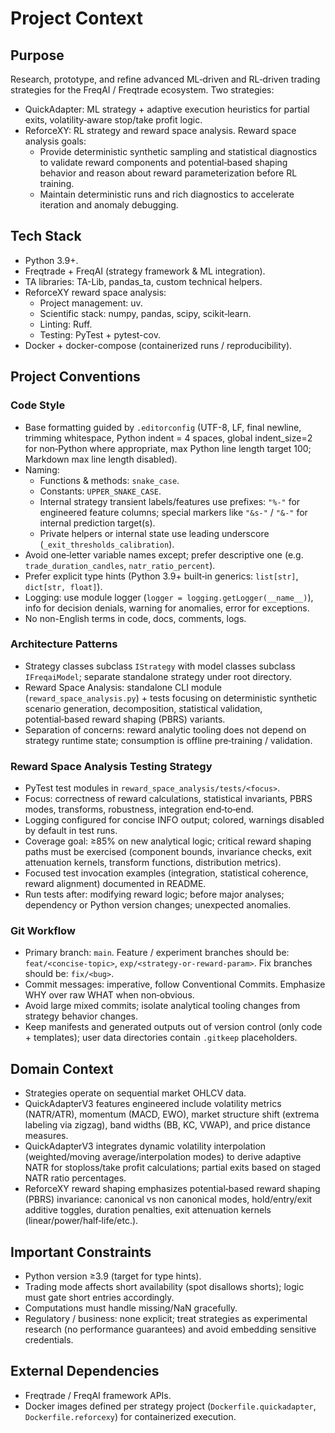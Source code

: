 # Project Context

## Purpose
Research, prototype, and refine advanced ML‑driven and RL‑driven trading strategies for the FreqAI / Freqtrade ecosystem. Two strategies:
- QuickAdapter: ML strategy + adaptive execution heuristics for partial exits, volatility‑aware stop/take profit logic.
- ReforceXY: RL strategy and reward space analysis.
  Reward space analysis goals:
    - Provide deterministic synthetic sampling and statistical diagnostics to validate reward components and potential‑based shaping behavior and reason about reward parameterization before RL training.
    - Maintain deterministic runs and rich diagnostics to accelerate iteration and anomaly debugging.

## Tech Stack
- Python 3.9+.
- Freqtrade + FreqAI (strategy framework & ML integration).
- TA libraries: TA-Lib, pandas_ta, custom technical helpers.
- ReforceXY reward space analysis: 
  - Project management: uv.
  - Scientific stack: numpy, pandas, scipy, scikit‑learn.
  - Linting: Ruff.
  - Testing: PyTest + pytest-cov.
- Docker + docker-compose (containerized runs / reproducibility).

## Project Conventions

### Code Style
- Base formatting guided by `.editorconfig` (UTF-8, LF, final newline, trimming whitespace, Python indent = 4 spaces, global indent_size=2 for non‑Python where appropriate, max Python line length target 100; Markdown max line length disabled).
- Naming:
  - Functions & methods: `snake_case`.
  - Constants: `UPPER_SNAKE_CASE`.
  - Internal strategy transient labels/features use prefixes: `"%-"` for engineered feature columns; special markers like `"&s-"` / `"&-"` for internal prediction target(s).
  - Private helpers or internal state use leading underscore (`_exit_thresholds_calibration`).
- Avoid one‑letter variable names except; prefer descriptive one (e.g. `trade_duration_candles`, `natr_ratio_percent`).
- Prefer explicit type hints (Python 3.9+ built‑in generics: `list[str]`, `dict[str, float]`).
- Logging: use module logger (`logger = logging.getLogger(__name__)`), info for decision denials, warning for anomalies, error for exceptions.
- No non-English terms in code, docs, comments, logs.

### Architecture Patterns
- Strategy classes subclass `IStrategy` with model classes subclass `IFreqaiModel`; separate standalone strategy under root directory.
- Reward Space Analysis: standalone CLI module (`reward_space_analysis.py`) + tests focusing on deterministic synthetic scenario generation, decomposition, statistical validation, potential‑based reward shaping (PBRS) variants.
- Separation of concerns: reward analytic tooling does not depend on strategy runtime state; consumption is offline pre‑training / validation.

### Reward Space Analysis Testing Strategy
- PyTest test modules in `reward_space_analysis/tests/<focus>`.
- Focus: correctness of reward calculations, statistical invariants, PBRS modes, transforms, robustness, integration end‑to‑end.
- Logging configured for concise INFO output; colored, warnings disabled by default in test runs.
- Coverage goal: ≥85% on new analytical logic; critical reward shaping paths must be exercised (component bounds, invariance checks, exit attenuation kernels, transform functions, distribution metrics).
- Focused test invocation examples (integration, statistical coherence, reward alignment) documented in README.
- Run tests after: modifying reward logic; before major analyses; dependency or Python version changes; unexpected anomalies.

### Git Workflow
- Primary branch: `main`. Feature / experiment branches should be: `feat/<concise-topic>`, `exp/<strategy-or-reward-param>`. Fix branches should be: `fix/<bug>`.
- Commit messages: imperative, follow Conventional Commits. Emphasize WHY over raw WHAT when non‑obvious.
- Avoid large mixed commits; isolate analytical tooling changes from strategy behavior changes.
- Keep manifests and generated outputs out of version control (only code + templates); user data directories contain `.gitkeep` placeholders.

## Domain Context
- Strategies operate on sequential market OHLCV data. 
- QuickAdapterV3 features engineered include volatility metrics (NATR/ATR), momentum (MACD, EWO), market structure shift (extrema labeling via zigzag), band widths (BB, KC, VWAP), and price distance measures.
- QuickAdapterV3 integrates dynamic volatility interpolation (weighted/moving average/interpolation modes) to derive adaptive NATR for stoploss/take profit calculations; partial exits based on staged NATR ratio percentages.
- ReforceXY reward shaping emphasizes potential‑based reward shaping (PBRS) invariance: canonical vs non canonical modes, hold/entry/exit additive toggles, duration penalties, exit attenuation kernels (linear/power/half‑life/etc.).

## Important Constraints
- Python version ≥3.9 (target for type hints).
- Trading mode affects short availability (spot disallows shorts); logic must gate short entries accordingly.
- Computations must handle missing/NaN gracefully.
- Regulatory / business: none explicit; treat strategies as experimental research (no performance guarantees) and avoid embedding sensitive credentials.

## External Dependencies
- Freqtrade / FreqAI framework APIs.
- Docker images defined per strategy project (`Dockerfile.quickadapter`, `Dockerfile.reforcexy`) for containerized execution.

